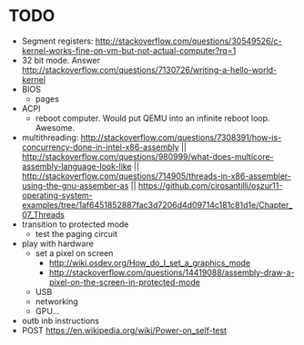 # TODO

-   Segment registers: http://stackoverflow.com/questions/30549526/c-kernel-works-fine-on-vm-but-not-actual-computer?rq=1
-   32 bit mode. Answer http://stackoverflow.com/questions/7130726/writing-a-hello-world-kernel
-   BIOS
    - pages
-   ACPI
    -   reboot computer. Would put QEMU into an infinite reboot loop. Awesome.
-   multithreading: http://stackoverflow.com/questions/7308391/how-is-concurrency-done-in-intel-x86-assembly || http://stackoverflow.com/questions/980999/what-does-multicore-assembly-language-look-like || http://stackoverflow.com/questions/714905/threads-in-x86-assembler-using-the-gnu-assember-as || https://github.com/cirosantilli/oszur11-operating-system-examples/tree/1af6451852887fac3d7206d4d09714c181c81d1e/Chapter_07_Threads
-   transition to protected mode
    - test the paging circuit
-   play with hardware
    -   set a pixel on screen
        - http://wiki.osdev.org/How_do_I_set_a_graphics_mode
        - http://stackoverflow.com/questions/14419088/assembly-draw-a-pixel-on-the-screen-in-protected-mode
    -   USB
    -   networking
    -   GPU...
-   outb inb instructions
-   POST https://en.wikipedia.org/wiki/Power-on_self-test
